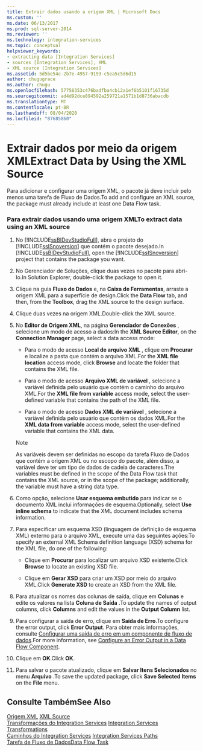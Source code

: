 ```yaml
---
title: Extrair dados usando a origem XML | Microsoft Docs
ms.custom: ''
ms.date: 06/13/2017
ms.prod: sql-server-2014
ms.reviewer: ''
ms.technology: integration-services
ms.topic: conceptual
helpviewer_keywords:
- extracting data [Integration Services]
- sources [Integration Services], XML
- XML source [Integration Services]
ms.assetid: 5d5be54c-2b7e-4957-9193-c5ea5c5d6d15
author: chugugrace
ms.author: chugu
ms.openlocfilehash: 57758353c476badfba4cb12a1ef6b5101f16735d
ms.sourcegitcommit: ad4d92dce894592a259721a1571b1d8736abacdb
ms.translationtype: MT
ms.contentlocale: pt-BR
ms.lasthandoff: 08/04/2020
ms.locfileid: "87685860"
---
```

# <a name="extract-data-by-using-the-xml-source"></a><span data-ttu-id="0a054-102">Extrair dados por meio da origem XML</span><span class="sxs-lookup"><span data-stu-id="0a054-102">Extract Data by Using the XML Source</span></span>
  <span data-ttu-id="0a054-103">Para adicionar e configurar uma origem XML, o pacote já deve incluir pelo menos uma tarefa de Fluxo de Dados.</span><span class="sxs-lookup"><span data-stu-id="0a054-103">To add and configure an XML source, the package must already include at least one Data Flow task.</span></span>  
  
### <a name="to-extract-data-using-an-xml-source"></a><span data-ttu-id="0a054-104">Para extrair dados usando uma origem XML</span><span class="sxs-lookup"><span data-stu-id="0a054-104">To extract data using an XML source</span></span>  
  
1.  <span data-ttu-id="0a054-105">No [!INCLUDE[ssBIDevStudioFull](../../includes/ssbidevstudiofull-md.md)], abra o projeto do [!INCLUDE[ssISnoversion](../../includes/ssisnoversion-md.md)] que contém o pacote desejado.</span><span class="sxs-lookup"><span data-stu-id="0a054-105">In [!INCLUDE[ssBIDevStudioFull](../../includes/ssbidevstudiofull-md.md)], open the [!INCLUDE[ssISnoversion](../../includes/ssisnoversion-md.md)] project that contains the package you want.</span></span>  
  
2.  <span data-ttu-id="0a054-106">No Gerenciador de Soluções, clique duas vezes no pacote para abri-lo.</span><span class="sxs-lookup"><span data-stu-id="0a054-106">In Solution Explorer, double-click the package to open it.</span></span>  
  
3.  <span data-ttu-id="0a054-107">Clique na guia **Fluxo de Dados** e, na **Caixa de Ferramentas**, arraste a origem XML para a superfície de design.</span><span class="sxs-lookup"><span data-stu-id="0a054-107">Click the **Data Flow** tab, and then, from the **Toolbox**, drag the XML source to the design surface.</span></span>  
  
4.  <span data-ttu-id="0a054-108">Clique duas vezes na origem XML.</span><span class="sxs-lookup"><span data-stu-id="0a054-108">Double-click the XML source.</span></span>  
  
5.  <span data-ttu-id="0a054-109">No **Editor de Origem XML**, na página **Gerenciador de Conexões** , selecione um modo de acesso a dados:</span><span class="sxs-lookup"><span data-stu-id="0a054-109">In the **XML Source Editor**, on the **Connection Manager** page, select a data access mode:</span></span>  
  
    -   <span data-ttu-id="0a054-110">Para o modo de acesso **Local de arquivo XML** , clique em **Procurar** e localize a pasta que contém o arquivo XML.</span><span class="sxs-lookup"><span data-stu-id="0a054-110">For the **XML file location** access mode, click **Browse** and locate the folder that contains the XML file.</span></span>  
  
    -   <span data-ttu-id="0a054-111">Para o modo de acesso **Arquivo XML de variável** , selecione a variável definida pelo usuário que contém o caminho do arquivo XML.</span><span class="sxs-lookup"><span data-stu-id="0a054-111">For the **XML file from variable** access mode, select the user-defined variable that contains the path of the XML file.</span></span>  
  
    -   <span data-ttu-id="0a054-112">Para o modo de acesso **Dados XML de variável** , selecione a variável definida pelo usuário que contém os dados XML.</span><span class="sxs-lookup"><span data-stu-id="0a054-112">For the **XML data from variable** access mode, select the user-defined variable that contains the XML data.</span></span>  
  
    > [!NOTE]  
    >  <span data-ttu-id="0a054-113">As variáveis devem ser definidas no escopo da tarefa Fluxo de Dados que contém a origem XML ou no escopo do pacote, além disso, a variável deve ter um tipo de dados de cadeia de caracteres.</span><span class="sxs-lookup"><span data-stu-id="0a054-113">The variables must be defined in the scope of the Data Flow task that contains the XML source, or in the scope of the package; additionally, the variable must have a string data type.</span></span>  
  
6.  <span data-ttu-id="0a054-114">Como opção, selecione **Usar esquema embutido** para indicar se o documento XML inclui informações de esquema.</span><span class="sxs-lookup"><span data-stu-id="0a054-114">Optionally, select **Use inline schema** to indicate that the XML document includes schema information.</span></span>  
  
7.  <span data-ttu-id="0a054-115">Para especificar um esquema XSD (linguagem de definição de esquema XML) externo para o arquivo XML, execute uma das seguintes ações:</span><span class="sxs-lookup"><span data-stu-id="0a054-115">To specify an external XML Schema definition language (XSD) schema for the XML file, do one of the following:</span></span>  
  
    -   <span data-ttu-id="0a054-116">Clique em **Procurar** para localizar um arquivo XSD existente.</span><span class="sxs-lookup"><span data-stu-id="0a054-116">Click **Browse** to locate an existing XSD file.</span></span>  
  
    -   <span data-ttu-id="0a054-117">Clique em **Gerar XSD** para criar um XSD por meio do arquivo XML.</span><span class="sxs-lookup"><span data-stu-id="0a054-117">Click **Generate XSD** to create an XSD from the XML file.</span></span>  
  
8.  <span data-ttu-id="0a054-118">Para atualizar os nomes das colunas de saída, clique em **Colunas** e edite os valores na lista **Coluna de Saída** .</span><span class="sxs-lookup"><span data-stu-id="0a054-118">To update the names of output columns, click **Columns** and edit the values in the **Output Column** list.</span></span>  
  
9. <span data-ttu-id="0a054-119">Para configurar a saída de erro, clique em **Saída de Erro**.</span><span class="sxs-lookup"><span data-stu-id="0a054-119">To configure the error output, click **Error Output**.</span></span> <span data-ttu-id="0a054-120">Para obter mais informações, consulte [Configurar uma saída de erro em um componente de fluxo de dados](../configure-an-error-output-in-a-data-flow-component.md).</span><span class="sxs-lookup"><span data-stu-id="0a054-120">For more information, see [Configure an Error Output in a Data Flow Component](../configure-an-error-output-in-a-data-flow-component.md).</span></span>  
  
10. <span data-ttu-id="0a054-121">Clique em **OK**.</span><span class="sxs-lookup"><span data-stu-id="0a054-121">Click **OK**.</span></span>  
  
11. <span data-ttu-id="0a054-122">Para salvar o pacote atualizado, clique em **Salvar Itens Selecionados** no menu **Arquivo** .</span><span class="sxs-lookup"><span data-stu-id="0a054-122">To save the updated package, click **Save Selected Items** on the **File** menu.</span></span>  
  
## <a name="see-also"></a><span data-ttu-id="0a054-123">Consulte Também</span><span class="sxs-lookup"><span data-stu-id="0a054-123">See Also</span></span>  
 <span data-ttu-id="0a054-124">[Origem XML](xml-source.md) </span><span class="sxs-lookup"><span data-stu-id="0a054-124">[XML Source](xml-source.md) </span></span>  
 <span data-ttu-id="0a054-125">[Transformações do Integration Services](transformations/integration-services-transformations.md) </span><span class="sxs-lookup"><span data-stu-id="0a054-125">[Integration Services Transformations](transformations/integration-services-transformations.md) </span></span>  
 <span data-ttu-id="0a054-126">[Caminhos do Integration Services](integration-services-paths.md) </span><span class="sxs-lookup"><span data-stu-id="0a054-126">[Integration Services Paths](integration-services-paths.md) </span></span>  
 [<span data-ttu-id="0a054-127">Tarefa de Fluxo de Dados</span><span class="sxs-lookup"><span data-stu-id="0a054-127">Data Flow Task</span></span>](../control-flow/data-flow-task.md)  
  
  
